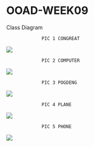 # OOAD-WEEK09
Class Diagram


                 PIC 1 CONGREAT
                 
                 
                 
![](http://www.plantuml.com/plantuml/img/SoWkIImgAStDuU9ozlTp3t9r355GqDBLLGXt374DKa0J3F9tzaOJ2dRqSq4NSlLrzGlXuk9oICrB0HeD0000)




                 PIC 2 COMPUTER
                 
                 
                 
![](http://www.plantuml.com/plantuml/img/SoWkIImgAStDuU9ozlSD20rn3L9GqDBLLV3rz_CCyGzIG1AsgG6BXmQxegdrTerqydSCSa4J3dBqHHVnHnVn06fpyGpsHXCEy0zt3GeE3GZmYKHt0D3w82ukXzIy5A2h0G00)                 



                 PIC 3 POGDENG
                 
                 
                 
![](http://www.plantuml.com/plantuml/img/SoWkIImgAStDuNBo3mvMqCr9JIlHjLC8y7TtSVLp3_1nZ7GDClG12Yf05HHbfcTWg30E0ed2b9GMeCiRXHR095Foo_FGfKrSW89S3gbvAK270000)




                 PIC 4 PLANE
                 
                 
                 
![](http://www.plantuml.com/plantuml/img/SoWkIImgAStDuU8Ay77qSrNGqjLL2FVqSrU0yXLiQe0Yxex1C3v8WQ-ZiuUZdwSpYfe0Jn__41IHS0zNLnzaVKu-ZixUJluHoAhyGdsTN8FqG4Pw-hboEQJcfG2T0m00)




                 PIC 5 PHONE
                 
                 
                 
![](http://www.plantuml.com/plantuml/img/SoWkIImgAStDuU8AyF3tSrNGqjLLy7QDL43YXlY7Ediu1xcw-Y491Zdw8lFyOJoR6Y0tsCNPCSW5ITu_68dZ613Wu-di6EBfxyV5vP2QbmAq7W00)





